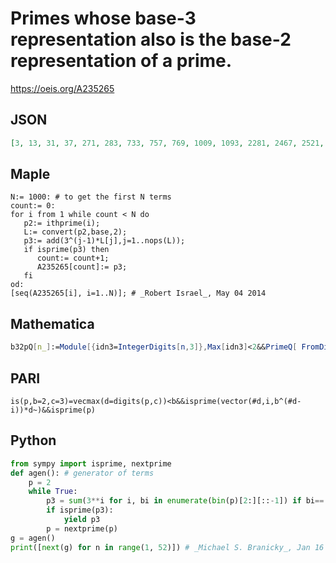 # Primes whose base\-3 representation also is the base\-2 representation of a prime\.
https://oeis.org/A235265
## JSON
```JSON
[3, 13, 31, 37, 271, 283, 733, 757, 769, 1009, 1093, 2281, 2467, 2521, 2551, 2917, 3001, 3037, 3163, 3169, 3187, 3271, 6673, 7321, 7573, 9001, 9103, 9733, 19801, 19963, 20011, 20443, 20521, 20533, 20749, 21871, 21961, 22123, 22639, 22717, 27253, 28711, 28759, 29173, 29191, 59077, 61483, 61507, 61561, 65701, 65881]
```
## Maple
```Maple
N:= 1000: # to get the first N terms
count:= 0:
for i from 1 while count < N do
   p2:= ithprime(i);
   L:= convert(p2,base,2);
   p3:= add(3^(j-1)*L[j],j=1..nops(L));
   if isprime(p3) then
      count:= count+1;
      A235265[count]:= p3;
   fi
od:
[seq(A235265[i], i=1..N)]; # _Robert Israel_, May 04 2014
```
## Mathematica
```Mathematica
b32pQ[n_]:=Module[{idn3=IntegerDigits[n,3]},Max[idn3]<2&&PrimeQ[ FromDigits[ idn3,2]]]; Select[Prime[Range[7000]],b32pQ] (* _Harvey P. Dale_, Apr 24 2015 *)
```
## PARI
```PARI
is(p,b=2,c=3)=vecmax(d=digits(p,c))<b&&isprime(vector(#d,i,b^(#d-i))*d~)&&isprime(p)
```
## Python
```Python
from sympy import isprime, nextprime
def agen(): # generator of terms
    p = 2
    while True:
        p3 = sum(3**i for i, bi in enumerate(bin(p)[2:][::-1]) if bi=='1')
        if isprime(p3):
            yield p3
        p = nextprime(p)
g = agen()
print([next(g) for n in range(1, 52)]) # _Michael S. Branicky_, Jan 16 2022
```
